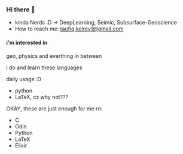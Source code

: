 ### Hi there 👋
- kinda Nerds :D -> DeepLearning, Seimic, Subsurface-Geoscience
- How to reach me: taufiq.kelrey1@gmail.com

#### i'm interested in 

geo, physics and everthing in between

i do and learn these languages

daily usage :D
- python
- LaTeX, cz why not???

OKAY, these are just enough for me rn:
- C
- Odin
- Python
- LaTeX
- Elixir
